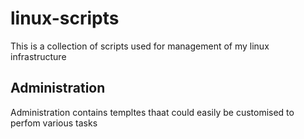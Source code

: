 # linux-scripts

This is a collection of scripts used for management of my linux infrastructure

## Administration

Administration contains templtes thaat could easily be customised to perfom various tasks
